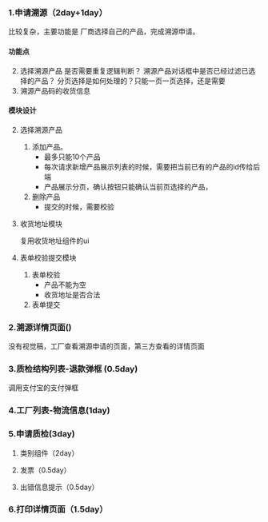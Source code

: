 ### 1.申请溯源（2day+1day）
比较复杂，主要功能是 厂商选择自己的产品，完成溯源申请。
#### 功能点

2. 选择溯源产品
	是否需要重复逻辑判断？
	溯源产品对话框中是否已经过滤已选择的产品？
	分页选择是如何处理的？只能一页一页选择，还是需要
3. 溯源产品码的收货信息

#### 模块设计
2. 选择溯源产品
	1. 添加产品。
		* 最多只能10个产品
		* 每次请求新增产品展示列表的时候，需要把当前已有的产品的id传给后端
		* 产品展示分页，确认按钮只能确认当前页选择的产品，
	2. 删除产品
	    * 提交的时候，需要校验
   
3. 收货地址模块

	复用收货地址组件的ui
4. 表单校验提交模块
	1. 表单校验
		* 产品不能为空
		* 收货地址是否合法	
	2. 表单提交	
	
### 2.溯源详情页面()
没有视觉稿，工厂查看溯源申请的页面，第三方查看的详情页面
### 3.质检结构列表-退款弹框	(0.5day)
调用支付宝的支付弹框
### 4.工厂列表-物流信息(1day)
### 5.申请质检(3day)
1. 类别组件（2day）
   
2. 发票（0.5day）
3. 出错信息提示（0.5day）

### 6.打印详情页面（1.5day）
	
	
      